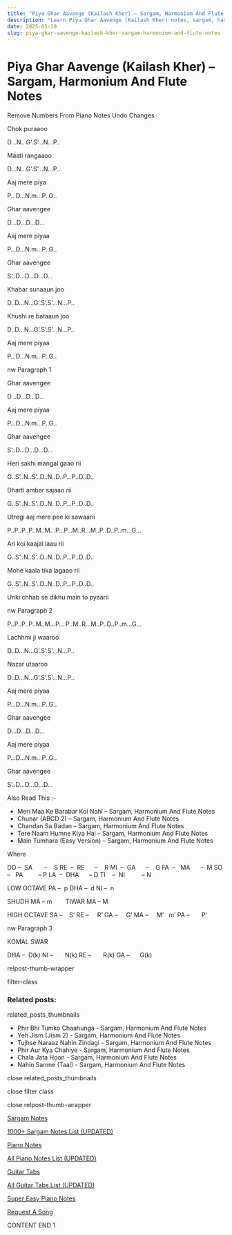 ```yaml
---
title: "Piya Ghar Aavenge (Kailash Kher) – Sargam, Harmonium And Flute Notes"
description: "Learn Piya Ghar Aavenge (Kailash Kher) notes, sargam, harmonium notations and flute notes. Easy step-by-step tutorial for beginners."
date: 2025-05-19
slug: piya-ghar-aavenge-kailash-kher-sargam-harmonium-and-flute-notes
---
```


# Piya Ghar Aavenge (Kailash Kher) – Sargam, Harmonium And Flute Notes

Remove Numbers From Piano Notes
Undo Changes

Chok puraaoo

D…N…G’.S’…N…P..

Maati rangaaoo

D…N…G’.S’…N…P..

Aaj mere piya

P…D…N.m…P..G..

Ghar aavengee

D…D…D…D…

Aaj mere piyaa

P…D…N.m…P..G..

Ghar aavengee

S’..D…D…D…D…

Khabar sunaaun joo

D..D…N…G’.S’.S’…N…P..

Khushi re bataaun joo

D..D…N…G’.S’.S’…N…P..

Aaj mere piyaa

P…D…N.m…P..G..

nw Paragraph 1

Ghar aavengee

D…D…D…D…

Aaj mere piyaa

P…D…N.m…P..G..

Ghar aavengee

S’..D…D…D…D…

Heri sakhi mangal gaao rii

G..S’..N..S’..D..N..D..P…P..D..D..

Dharti ambar sajaao rii

G..S’..N..S’..D..N..D..P…P..D..D..

Utregi aaj mere pee ki sawaarii

P..P..P..P..M..M…P…P…M..R…M..P..D..P..m…G…

Ari koi kaajal laau rii

G..S’..N..S’..D..N..D..P…P..D..D..

Mohe kaala tika lagaao rii

G..S’..N..S’..D..N..D..P…P..D..D..

Unki chhab se dikhu main to pyaarii

nw Paragraph 2

P..P..P..P..M..M…P… P..M..R…M..P..D..P..m…G…

Lachhmi ji waaroo

D..D…N…G’.S’.S’…N…P..

Nazar utaaroo

D..D…N…G’.S’.S’…N…P..

Aaj mere piyaa

P…D…N.m…P..G..

Ghar aavengee

D…D…D…D…

Aaj mere piyaa

P…D…N.m…P..G..

Ghar aavengee

S’..D…D…D…D…

Also Read This :-

* Meri Maa Ke Barabar Koi Nahi – Sargam, Harmonium And Flute Notes
* Chunar (ABCD 2) – Sargam, Harmonium And Flute Notes
* Chandan Sa Badan – Sargam, Harmonium And Flute Notes
* Tere Naam Humne Kiya Hai – Sargam, Harmonium And Flute Notes
* Main Tumhara (Easy Version) – Sargam, Harmonium And Flute Notes

Where

DO –  SA       –    S
RE  –  RE      –    R
MI  –  GA      –    G
FA  –   MA      –  M
SO  –   PA         – P
LA  –  DHA      – D
TI    –  NI          – N

LOW OCTAVE
PA –  p
DHA –  d
NI –  n

SHUDH MA – m        TIWAR MA – M

HIGH OCTAVE
SA –    S’
RE –     R’
GA –     G’
MA –     M’   m’
PA –       P’

nw Paragraph 3

KOMAL SWAR

DHA –  D(k)
NI –       N(k)
RE –       R(k)
GA –      G(k)

relpost-thumb-wrapper

filter-class

### Related posts:

related_posts_thumbnails

* Phir Bhi Tumko Chaahunga - Sargam, Harmonium And Flute Notes
* Yeh Jism (Jism 2) - Sargam, Harmonium And Flute Notes
* Tujhse Naraaz Nahin Zindagi - Sargam, Harmonium And Flute Notes
* Phir Aur Kya Chahiye - Sargam, Harmonium And Flute Notes
* Chala Jata Hoon - Sargam, Harmonium And Flute Notes
* Nahin Samne (Taal) - Sargam, Harmonium And Flute Notes

close related_posts_thumbnails

close filter class

close relpost-thumb-wrapper

[Sargam Notes](/sargam-notes.html)

[1000+ Sargam Notes List (UPDATED)](/all-songs-list-sargam-notes.html)

[Piano Notes](/piano-notes.html)

[All Piano Notes List (UPDATED)](/all-songs-list-piano-notes.html)

[Guitar Tabs](/guitar-tabs.html)

[All Guitar Tabs List (UPDATED)](/all-songs-list-guitar-tabs.html)

[Super Easy Piano Notes](https://studywall.in/)

[Request A Song](/request-a-song.html)

CONTENT END 1

